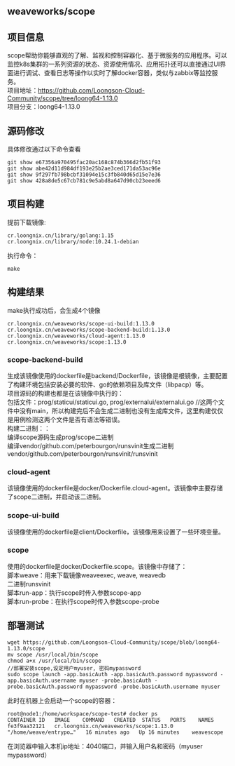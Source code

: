 ## weaveworks/scope

## 项目信息        
scope帮助你能够直观的了解、监视和控制容器化、基于微服务的应用程序。可以监控k8s集群的一系列资源的状态、资源使用情况、应用拓扑还可以直接通过UI界面进行调试、查看日志等操作以实时了解docker容器，类似与zabbix等监控服务。    
项目地址：https://github.com/Loongson-Cloud-Community/scope/tree/loong64-1.13.0        
项目分支：loong64-1.13.0     

## 源码修改
具体修改通过以下命令查看
```
git show e67356a970495fac20ac168c874b366d2fb51f93
git show abe42d11d984df193e25b2ae3ced171da53ac96e
git show 9f297fb798bcbf31094e15c3fb840d65d15e7e36
git show 428a8de5c67cb781c9e5abd8a647d90cb23eeed6
```

## 项目构建
提前下载镜像:     
```
cr.loongnix.cn/library/golang:1.15     
cr.loongnix.cn/library/node:10.24.1-debian      
```
执行命令：
```
make
```
## 构建结果
make执行成功后，会生成4个镜像    
```
cr.loongnix.cn/weaveworks/scope-ui-build:1.13.0     
cr.loongnix.cn/weaveworks/scope-backend-build:1.13.0     
cr.loongnix.cn/weaveworks/cloud-agent:1.13.0     
cr.loongnix.cn/weaveworks/scope:1.13.0    
```

### scope-backend-build
生成该镜像使用的dockerfile是backend/Dockerfile，该镜像是根镜像，主要配置了构建环境包括安装必要的软件、go的依赖项目及库文件（libpacp）等。      
项目源码的构建也都是在该镜像中执行的：    
包括文件：prog/staticui/staticui.go, prog/externalui/externalui.go //这两个文件中没有main，所以构建完后不会生成二进制也没有生成库文件，这里构建仅仅是用例检测这两个文件是否有语法等错误。    
构建二进制：：   
编译scope源码生成prog/scope二进制     
编译vendor/github.com/peterbourgon/runsvinit生成二进制vendor/github.com/peterbourgon/runsvinit/runsvinit     
### cloud-agent
该镜像使用的dockerfile是docker/Dockerfile.cloud-agent。该镜像中主要存储了scope二进制，并启动该二进制。
### scope-ui-build
该镜像使用的dockerfile是client/Dockerfile，该镜像用来设置了一些环境变量。
### scope
使用的dockerfile是docker/Dockerfile.scope。该镜像中存储了：    
脚本weave：用来下载镜像weaveexec, weave, weavedb    
二进制runsvinit    
脚本run-app：执行scope时传入参数scope-app     
脚本run-probe：在执行scope时传入参数scope-probe     

## 部署测试
```
wget https://github.com/Loongson-Cloud-Community/scope/blob/loong64-1.13.0/scope     
mv scope /usr/local/bin/scope
chmod a+x /usr/local/bin/scope
//部署安装scope,设定用户myuser, 密码mypassword
sudo scope launch -app.basicAuth -app.basicAuth.password mypassword -app.basicAuth.username myuser -probe.basicAuth -probe.basicAuth.password mypassword -probe.basicAuth.username myuser
```
此时在机器上会启动一个scope的容器：
```
root@node1:/home/workspace/scope-test# docker ps
CONTAINER ID   IMAGE    COMMAND   CREATED  STATUS   PORTS    NAMES
fe3f9aa32121   cr.loongnix.cn/weaveworks/scope:1.13.0   "/home/weave/entrypo…"   16 minutes ago   Up 16 minutes    weavescope
```
在浏览器中输入本机ip地址：4040端口，并输入用户名和密码（myuser mypassword）
